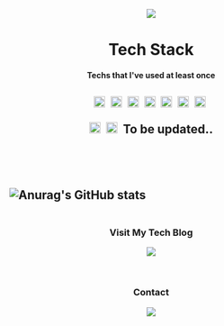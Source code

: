 <p align = "center"><img src="https://capsule-render.vercel.app/api?type=slice&color=gradient&height=300&section=header&text=Taewoong Moon&fontSize=70&fontAlignY=60" /></p>
<p align = "center">
<h1 align = "center"> Tech Stack </h1>
<h4 align = "center"> Techs that I've used at least once
<h2>
<p align = "center">
<img src="https://img.shields.io/badge/JavaScript-F7DF1E?style=plastic&logo=JavaScript&logoColor=white" height = "20px"/>&nbsp;
<img src="https://img.shields.io/badge/Python-3776AB?style=plastic&logo=Python&logoColor=white" height = "20px"/>&nbsp;
<img src="https://img.shields.io/badge/MongoDB-47A24B?style=plastic&logo=MongoDB&logoColor=white" height = "20px"/>&nbsp;
<img src="https://img.shields.io/badge/CSS-1572B6?style=plastic&logo=CSS3&logoColor=white" height = "20px"/>&nbsp;
<img src="https://img.shields.io/badge/HTML-E34F26?style=plastic&logo=HTML5&logoColor=white" height = "20px"/>&nbsp;
<img src="https://img.shields.io/badge/Vue-4FC08D?style=plastic&logo=Vue.js&logoColor=white" height = "20px"/>&nbsp;
<img src="https://img.shields.io/badge/Angular-DD0031?style=plastic&logo=Angular&logoColor=white" height = "20px"/>&nbsp;
</p>
<p align = "center">
<img src="https://img.shields.io/badge/Node.js-339933?style=plastic&logo=Node.js&logoColor=white" height = "20px"/>&nbsp;
<img src="https://img.shields.io/badge/Next.js-000000?style=plastic&logo=Next.js&logoColor=white" height = "20px"/>&nbsp;
To be updated..
</p>
<br/>  
<br/>
<div align="center" style="display:flex">
  
![Anurag's GitHub stats](https://github-readme-stats.vercel.app/api?username=TaewoongMoon&count_private=true&hide_border=true&theme=dracula)

</div>

<h3 align ="center"> Visit My Tech Blog </h2>
<p align="center">
<a href="https://velog.io/@moony_moon">
    <img 
        src="https://img.shields.io/badge/Tech Blog-4BB749?style=flat-square&logo=V&logoColor=white"
        style="height : auto; margin-left : 10px; margin-right : 10px;"/>
</a></p>

</br>

<h3 align ="center"> Contact </h2>
<p align="center">
<a href="mailto:taewoongmoon1@gmail.com">
    <img 
        src="https://img.shields.io/badge/Gmail-EA4335?style=flat-square&logo=Gmail&logoColor=white"
        style="height : auto; margin-left : 10px; margin-right : 10px;"/>
</a></p>
